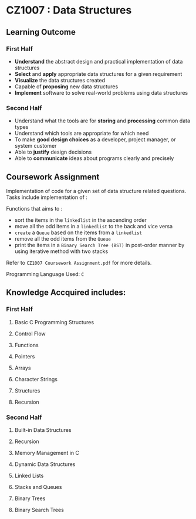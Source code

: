 # CZ1007 : Data Structures

## Learning Outcome

### First Half
* **Understand** the abstract design and practical implementation of data structures
* **Select** and **apply** appropriate data structures for a given requirement
* **Visualize** the data structures created
* Capable of **proposing** new data structures
* **Implement** software to solve real-world problems using data structures

### Second Half
* Understand what the tools are for **storing** and **processing** common data types
* Understand which tools are appropriate for which need
* To make **good design choices** as a developer, project manager, or system customer
* Able to **justify** design decisions
* Able to **communicate** ideas about programs clearly and precisely

## Coursework Assignment
Implementation of code for a given set of data structure related questions. Tasks include implementation of : 

Functions that aims to :
* sort the items in the ``linkedlist`` in the ascending order
* move all the odd items in a ``linkedlist`` to the back and vice versa
* ``create`` a ``Queue`` based on the items from a ``linkedlist``
* remove all the odd items from the ``Queue``
* print the items in a ``Binary Search Tree (BST)`` in post-order manner by using iterative method with two stacks

Refer to `CZ1007 Coursework Assignment.pdf` for more details.

Programming Language Used: ``C``

## Knowledge Accquired includes: 

### First Half
1. Basic C Programming Structures

2. Control Flow

3. Functions

4. Pointers

5. Arrays

6. Character Strings

7. Structures

8. Recursion

### Second Half
1. Built-in Data Structures

2. Recursion

3. Memory Management in C

4. Dynamic Data Structures

5. Linked Lists

6. Stacks and Queues

7. Binary Trees

8. Binary Search Trees
